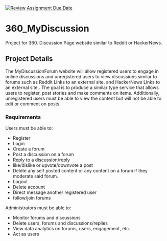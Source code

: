 [![Review Assignment Due Date](https://classroom.github.com/assets/deadline-readme-button-24ddc0f5d75046c5622901739e7c5dd533143b0c8e959d652212380cedb1ea36.svg)](https://classroom.github.com/a/enf2qyfT)
# 360_MyDiscussion
Project for 360. Discussion Page website similar to Reddit or HackerNews.


## Project Details
The MyDiscussionForum website will allow registered users to engage in online discussions and unregistered users to view discussions similar to forums such as Reddit Links to an external site. and HackerNews Links to an external site..  The goal is to produce a similar type service that allows users to register, post stories and make comments on items.   Additionally, unregistered users must be able to view the content but will not be able to edit or comment on posts. 

### Requirements
Users must be able to:
- Register 
- Login 
- Create a forum 
- Post a discussion on a forum 
- Reply to a discussion/reply
- like/dislike or upvote/downvote a post
- Delete any self posted content or any content on a forum if they moderate said forum.
- Logout
- Delete account 
- Direct message another registered user
- follow/join forums

Administrators must be able to: 
- Monitor forums and discussions 
- Delete users, forums and discussions/replies
- View data analytics on forums, users, engagement, etc.
- Act as users

